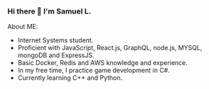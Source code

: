 ### Hi there 👋 I'm Samuel L.

About ME:

- Internet Systems student.
- Proficient with JavaScript, React.js, GraphQL, node.js, MYSQL, mongoDB and ExpressJS.
- Basic Docker, Redis and AWS knowledge and experience.
- In my free time, I practice game development in C#.
- Currently learning C++ and Python.

<!--
**devsamuelc/devsamuelc** is a ✨ _special_ ✨ repository because its `README.md` (this file) appears on your GitHub profile.

Here are some ideas to get you started:

- 🔭 I’m currently working on ...
- 🌱 I’m currently learning ...
- 👯 I’m looking to collaborate on ...
- 🤔 I’m looking for help with ...
- 💬 Ask me about ...
- 📫 How to reach me: ...
- 😄 Pronouns: ...
- ⚡ Fun fact: ...
-->
